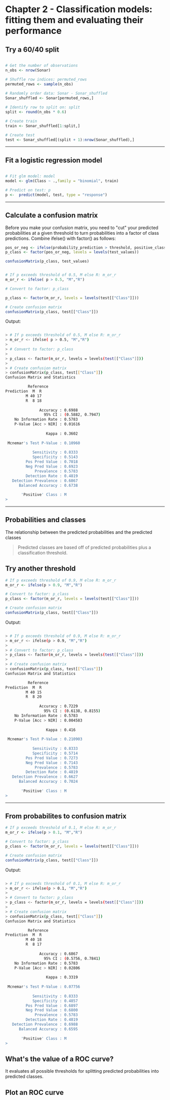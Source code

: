 # Chapter 2 - Classification models: fitting them and evaluating their performance
## Try a 60/40 split

```r

# Get the number of observations
n_obs <- nrow(Sonar)

# Shuffle row indices: permuted_rows
permuted_rows <- sample(n_obs)
 
# Randomly order data: Sonar - Sonar_shuffled
Sonar_shuffled <- Sonar[permuted_rows,]

# Identify row to split on: split
split <- round(n_obs * 0.6)

# Create train
train <- Sonar_shuffled[1:split,]

# Create test
test <- Sonar_shuffled[(split + 1):nrow(Sonar_shuffled),]

```

***

## Fit a logistic regression model


```r

# Fit glm model: model
model <- glm(Class ~ .,family = "binomial", train)

# Predict on test: p
p <-  predict(model, test, type = "response")

```
***

## Calculate a confusion matrix

Before you make your confusion matrix, you need to "cut" your predicted probabilities at a given threshold to turn probabilities into a factor of class predictions. Combine ifelse() with factor() as follows:

```r
pos_or_neg <- ifelse(probability_prediction > threshold, positive_class, negative_class)
p_class <- factor(pos_or_neg, levels = levels(test_values))

confusionMatrix(p_class, test_values)

```

```r

# If p exceeds threshold of 0.5, M else R: m_or_r
m_or_r <- ifelse( p > 0.5, "M","R")

# Convert to factor: p_class

p_class <- factor(m_or_r, levels = levels(test[["Class"]]))

# Create confusion matrix
confusionMatrix(p_class, test[["Class"]])

```

Output:

```bash

> # If p exceeds threshold of 0.5, M else R: m_or_r
> m_or_r <- ifelse( p > 0.5, "M","R")
> 
> # Convert to factor: p_class
> 
> p_class <- factor(m_or_r, levels = levels(test[["Class"]]))
> 
> # Create confusion matrix
> confusionMatrix(p_class, test[["Class"]])
Confusion Matrix and Statistics

          Reference
Prediction  M  R
         M 40 17
         R  8 18
                                          
               Accuracy : 0.6988          
                 95% CI : (0.5882, 0.7947)
    No Information Rate : 0.5783          
    P-Value [Acc > NIR] : 0.01616         
                                          
                  Kappa : 0.3602          
                                          
 Mcnemar's Test P-Value : 0.10960         
                                          
            Sensitivity : 0.8333          
            Specificity : 0.5143          
         Pos Pred Value : 0.7018          
         Neg Pred Value : 0.6923          
             Prevalence : 0.5783          
         Detection Rate : 0.4819          
   Detection Prevalence : 0.6867          
      Balanced Accuracy : 0.6738          
                                          
       'Positive' Class : M
> 


```
***

## Probabilities and classes
The relationship between the predicted probabilities and the predicted classes
> Predicted classes are based off of predicted probabilities plus a classification threshold.


## Try another threshold

```r
# If p exceeds threshold of 0.9, M else R: m_or_r
m_or_r <- ifelse(p > 0.9, "M","R")

# Convert to factor: p_class
p_class <- factor(m_or_r, levels = levels(test[["Class"]]))

# Create confusion matrix
confusionMatrix(p_class, test[["Class"]])

```
Output:

```bash

> # If p exceeds threshold of 0.9, M else R: m_or_r
> m_or_r <- ifelse(p > 0.9, "M","R")
> 
> # Convert to factor: p_class
> p_class <- factor(m_or_r, levels = levels(test[["Class"]]))
> 
> # Create confusion matrix
> confusionMatrix(p_class, test[["Class"]])
Confusion Matrix and Statistics

          Reference
Prediction  M  R
         M 40 15
         R  8 20
                                          
               Accuracy : 0.7229          
                 95% CI : (0.6138, 0.8155)
    No Information Rate : 0.5783          
    P-Value [Acc > NIR] : 0.004583        
                                          
                  Kappa : 0.416           
                                          
 Mcnemar's Test P-Value : 0.210903        
                                          
            Sensitivity : 0.8333          
            Specificity : 0.5714          
         Pos Pred Value : 0.7273          
         Neg Pred Value : 0.7143          
             Prevalence : 0.5783          
         Detection Rate : 0.4819          
   Detection Prevalence : 0.6627          
      Balanced Accuracy : 0.7024          
                                          
       'Positive' Class : M
> 

```
***

## From probabilites to confusion matrix

```r
# If p exceeds threshold of 0.1, M else R: m_or_r
m_or_r <- ifelse(p > 0.1, "M","R")

# Convert to factor: p_class
p_class <- factor(m_or_r, levels = levels(test[["Class"]]))

# Create confusion matrix
confusionMatrix(p_class, test[["Class"]])

```

Output:

```bash

> # If p exceeds threshold of 0.1, M else R: m_or_r
> m_or_r <- ifelse(p > 0.1, "M","R")
> 
> # Convert to factor: p_class
> p_class <- factor(m_or_r, levels = levels(test[["Class"]]))
> 
> # Create confusion matrix
> confusionMatrix(p_class, test[["Class"]])
Confusion Matrix and Statistics

          Reference
Prediction  M  R
         M 40 18
         R  8 17
                                          
               Accuracy : 0.6867          
                 95% CI : (0.5756, 0.7841)
    No Information Rate : 0.5783          
    P-Value [Acc > NIR] : 0.02806         
                                          
                  Kappa : 0.3319          
                                          
 Mcnemar's Test P-Value : 0.07756         
                                          
            Sensitivity : 0.8333          
            Specificity : 0.4857          
         Pos Pred Value : 0.6897          
         Neg Pred Value : 0.6800          
             Prevalence : 0.5783          
         Detection Rate : 0.4819          
   Detection Prevalence : 0.6988          
      Balanced Accuracy : 0.6595          
                                          
       'Positive' Class : M
> 

```
## What's the value of a ROC curve?

It evaluates all possible thresholds for splitting predicted probabilities into predicted classes.

## Plot an ROC curve






